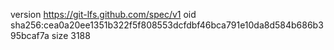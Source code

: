 version https://git-lfs.github.com/spec/v1
oid sha256:cea0a20ee1351b322f5f808553dcfdbf46bca791e10da8d584b686b395bcaf7a
size 3188
